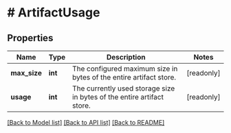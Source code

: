 # # ArtifactUsage

## Properties

Name | Type | Description | Notes
------------ | ------------- | ------------- | -------------
**max_size** | **int** | The configured maximum size in bytes of the entire artifact store. | [readonly]
**usage** | **int** | The currently used storage size in bytes of the entire artifact store. | [readonly]

[[Back to Model list]](../../README.md#models) [[Back to API list]](../../README.md#endpoints) [[Back to README]](../../README.md)

